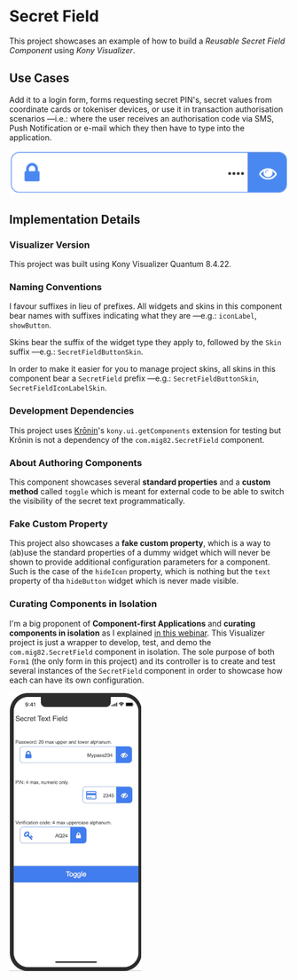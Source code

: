 # Secret Field

This project showcases an example of how to build a *Reusable Secret Field
Component* using *Kony Visualizer*.

## Use Cases

Add it to a login form, forms requesting secret PIN's, secret values from
coordinate cards or tokeniser devices, or use it in transaction authorisation
scenarios —i.e.: where the user receives an authorisation code via SMS, Push
Notification or e-mail which they then have to type into the application.

![Secret Field](/pics/SecretField_pic1.png "Secret Field")

## Implementation Details

### Visualizer Version
This project was built using Kony Visualizer Quantum 8.4.22.

### Naming Conventions

I favour suffixes in lieu of prefixes. All widgets and skins in this component bear names with suffixes indicating what they are —e.g.: `iconLabel`, `showButton`.

Skins bear the suffix of the widget type they apply to, followed by the `Skin` suffix —e.g.: `SecretFieldButtonSkin`.

In order to make it easier for you to manage project skins, all skins in this component bear a `SecretField` prefix —e.g.: `SecretFieldButtonSkin`, `SecretFieldIconLabelSkin`.

### Development Dependencies

This project uses [Krōnin](https://www.npmjs.com/package/kronin)'s `kony.ui.getComponents` extension for testing but Krōnin is not a dependency of the `com.mig82.SecretField` component.

### About Authoring Components

This component showcases several **standard properties** and a **custom method** called `toggle` which is meant for external code to be able to switch the visibility of the secret text programmatically.

### Fake Custom Property

This project also showcases a **fake custom property**, which is a way to (ab)use the standard properties of a dummy widget which will never be shown to provide additional configuration parameters for a component. Such is the case of the `hideIcon` property, which is nothing but the `text` property of tha `hideButton` widget which is never made visible.

### Curating Components in Isolation

I'm a big proponent of **Component-first Applications** and **curating components in isolation** as I explained [in this webinar](https://basecamp.kony.com/s/article-detail/a042K000016N9XQQA0/tech-talk-componentfirst-applications). This Visualizer project is just a wrapper to develop, test, and demo the `com.mig82.SecretField` component in isolation. The sole purpose of both `Form1` (the only form in this project) and its controller is to create and test several instances of the `SecretField` component in order to showcase how each can have its own configuration.

![Secret Field](/pics/SecretField.gif "Secret Field")
